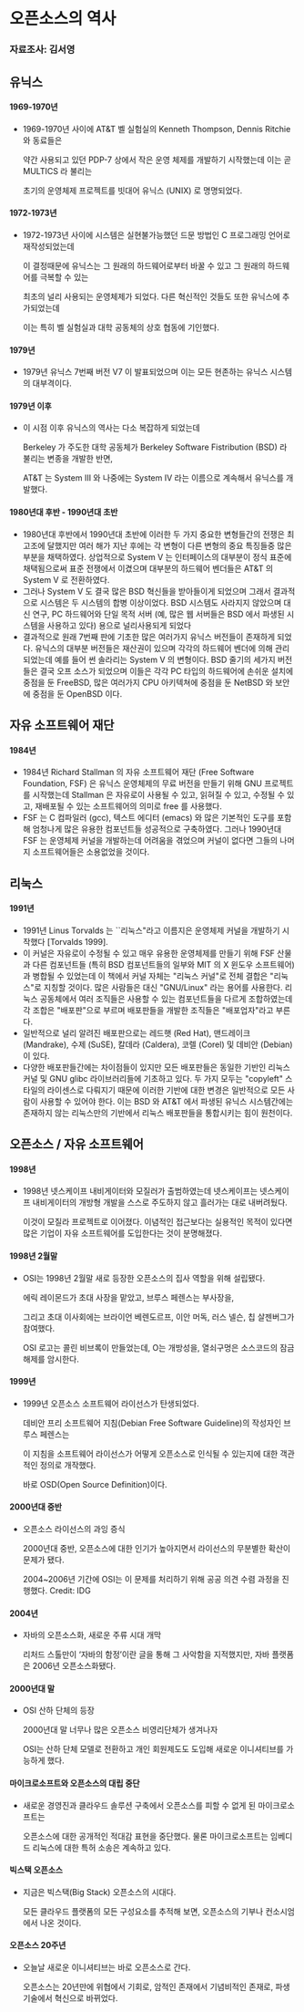# 오픈소스의 역사

### 자료조사: 김서영

## 유닉스

#### 1969-1970년

* 1969-1970년 사이에 AT&T 벨 실험실의 Kenneth Thompson, Dennis Ritchie 와 동료들은 

  약간 사용되고 있던 PDP-7 상에서 작은 운영 체제를 개발하기 시작했는데 이는 곧 MULTICS 라 불리는 

  초기의 운영체제 프로젝트를 빗대어 유닉스 \(UNIX\) 로 명명되었다. 

#### 1972-1973년

* 1972-1973년 사이에 시스템은 실현불가능했던 드문 방법인 C 프로그래밍 언어로 재작성되었는데 

  이 결정때문에 유닉스는 그 원래의 하드웨어로부터 바꿀 수 있고 그 원래의 하드웨어를 극복할 수 있는 

  최초의 널리 사용되는 운영체제가 되었다. 다른 혁신적인 것들도 또한 유닉스에 추가되었는데 

  이는 특히 벨 실험실과 대학 공동체의 상호 협동에 기인했다. 

#### 1979년

* 1979년 유닉스 7번째 버전 V7 이 발표되었으며 이는 모든 현존하는 유닉스 시스템의 대부격이다.

#### 1979년 이후

* 이 시점 이후 유닉스의 역사는 다소 복잡하게 되었는데 

  Berkeley 가 주도한 대학 공동체가 Berkeley Software Fistribution \(BSD\) 라 불리는 변종을 개발한 반면,

  AT&T 는 System III 와 나중에는 System IV 라는 이름으로 계속해서 유닉스를 개발했다.

#### 1980년대 후반 - 1990년대 초반

* 1980년대 후반에서 1990년대 초반에 이러한 두 가지 중요한 변형들간의 전쟁은 최고조에 달했지만 여러 해가 지난 후에는 각 변형이 다른 변형의 중요 특징들중 많은 부분을 채택하였다. 상업적으로 System V 는 인터페이스의 대부분이 정식 표준에 채택됨으로써 표준 전쟁에서 이겼으며 대부분의 하드웨어 벤더들은 AT&T 의 System V 로 전환하였다.
* 그러나 System V 도 결국 많은 BSD 혁신들을 받아들이게 되었으며 그래서 결과적으로 시스템은 두 시스템의 합병 이상이었다. BSD 시스템도 사라지지 않았으며 대신 연구, PC 하드웨어와 단일 목적 서버 \(예, 많은 웹 서버들은 BSD 에서 파생된 시스템을 사용하고 있다\) 용으로 널리사용되게 되었다
* 결과적으로 원래 7번째 판에 기초한 많은 여러가지 유닉스 버전들이 존재하게 되었다. 유닉스의 대부분 버전들은 재산권이 있으며 각각의 하드웨어 벤더에 의해 관리되었는데 예를 들어 썬 솔라리는 System V 의 변형이다. BSD 줄기의 세가지 버전들은 결국 오프 소스가 되었으며 이들은 각각 PC 타입의 하드웨어에 손쉬운 설치에 중점을 둔 FreeBSD, 많은 여러가지 CPU 아키텍쳐에 중점을 둔 NetBSD 와 보안에 중점을 둔 OpenBSD 이다.

## 자유 소프트웨어 재단

#### 1984년

* 1984년 Richard Stallman 의 자유 소프트웨어 재단 \(Free Software Foundation, FSF\) 은 유닉스 운영체제의 무료 버전을 만들기 위해 GNU 프로젝트를 시작했는데 Stallman 은 자유로이 사용될 수 있고, 읽혀질 수 있고, 수정될 수 있고, 재배포될 수 있는 소프트웨어의 의미로 free 를 사용했다.
* FSF 는 C 컴파일러 \(gcc\), 텍스트 에디터 \(emacs\) 와 많은 기본적인 도구를 포함해 엄청나게 많은 유용한 컴포넌트들 성공적으로 구축하였다. 그러나 1990년대 FSF 는 운영체제 커널을 개발하는데 어려움을 겪었으며 커널이 없다면 그들의 나머지 소프트웨어들은 소용없었을 것이다.

## 리눅스

#### 1991년

* 1991년 Linus Torvalds 는 \`\`리눅스"라고 이름지은 운영체제 커널을 개발하기 시작했다 \[Torvalds 1999\].
* 이 커널은 자유로이 수정될 수 있고 매우 유용한 운영체제를 만들기 위해 FSF 산물과 다른 컴포넌트들 \(특히 BSD 컴포넌트들의 일부와 MIT 의 X 윈도우 소프트웨어\) 과 병합될 수 있었는데 이 책에서 커널 자체는 "리눅스 커널"로 전체 결합은 "리눅스"로 지칭할 것이다. 많은 사람들은 대신 "GNU/Linux" 라는 용어를 사용한다. 리눅스 공동체에서 여러 조직들은 사용할 수 있는 컴포넌트들을 다르게 조합하였는데 각 조합은 "배포판"으로 부르며 배포판들을 개발한 조직들은 "배포업자"라고 부른다.
* 일반적으로 널리 알려진 배포판으로는 레드햇 \(Red Hat\), 맨드레이크 \(Mandrake\), 수제 \(SuSE\), 칼데라 \(Caldera\), 코렐 \(Corel\) 및 데비안 \(Debian\) 이 있다.
* 다양한 배포판들간에는 차이점들이 있지만 모든 배포판들은 동일한 기반인 리눅스 커널 및 GNU glibc 라이브러리들에 기초하고 있다. 두 가지 모두는 "copyleft" 스타일의 라이센스로 다뤄지기 때문에 이러한 기반에 대한 변경은 일반적으로 모든 사람이 사용할 수 있어야 한다. 이는 BSD 와 AT&T 에서 파생된 유닉스 시스템간에는 존재하지 않는 리눅스만의 기반에서 리눅스 배포판들을 통합시키는 힘이 원천이다.

## 오픈소스 / 자유 소프트웨어

#### 1998년

* 1998년 넷스케이프 내비게이터와 모질러가 출범하였는데 넷스케이프는 넷스케이프 내비게이터의 개방형 개발을 스스로 주도하지 않고 흘러가는 대로 내버려뒀다. 

  이것이 모질라 프로젝트로 이어졌다. 이념적인 접근보다는 실용적인 목적이 있다면 많은 기업이 자유 소프트웨어를 도입한다는 것이 분명해졌다. 

#### 1998년 2월말

* OSI는 1998년 2월말 새로 등장한 오픈소스의 집사 역할을 위해 설립됐다. 

  에릭 레이몬드가 초대 사장을 맡았고, 브루스 페렌스는 부사장을, 

  그리고 초대 이사회에는 브라이언 베렌도르프, 이안 머독, 러스 넬슨, 칩 살젠버그가 참여했다. 

  OSI 로고는 콜린 비브록이 만들었는데, O는 개방성을, 열쇠구멍은 소스코드의 잠금 해제를 암시한다.

#### 1999년

* 1999년 오픈소스 소프트웨어 라이선스가 탄생되었다.

  데비안 프리 소프트웨어 지침\(Debian Free Software Guideline\)의 작성자인 브루스 페렌스는 

  이 지침을 소프트웨어 라이선스가 어떻게 오픈소스로 인식될 수 있는지에 대한 객관적인 정의로 개작했다. 

  바로 OSD\(Open Source Definition\)이다.

#### 2000년대 중반

* 오픈소스 라이선스의 과잉 증식 

  2000년대 중반, 오픈소스에 대한 인기가 높아지면서 라이선스의 무분별한 확산이 문제가 됐다.

  2004~2006년 기간에 OSI는 이 문제를 처리하기 위해 공공 의견 수렴 과정을 진행했다. Credit: IDG

#### 2004년

* 자바의 오픈소스화, 새로운 주류 시대 개막

  리처드 스톨만이 ‘자바의 함정’이란 글을 통해 그 사악함을 지적했지만, 자바 플랫폼은 2006년 오픈소스화됐다.

#### 2000년대 말

* OSI 산하 단체의 등장

  2000년대 말 너무나 많은 오픈소스 비영리단체가 생겨나자 

  OSI는 산하 단체 모델로 전환하고 개인 회원제도도 도입해 새로운 이니셔티브를 가능하게 했다.

#### 마이크로소프트와 오픈소스의 대립 중단

* 새로운 경영진과 클라우드 솔루션 구축에서 오픈소스를 피할 수 없게 된 마이크로소프트는 

  오픈소스에 대한 공개적인 적대감 표현을 중단했다. 물론 마이크로소프트는 임베디드 리눅스에 대한 특허 소송은 계속하고 있다.

#### 빅스택 오픈소스

* 지금은 빅스택\(Big Stack\) 오픈소스의 시대다. 

  모든 클라우드 플랫폼의 모든 구성요소를 추적해 보면, 오픈소스의 기부나 컨소시엄에서 나온 것이다.

#### 오픈소스 20주년

* 오늘날 새로운 이니셔티브는 바로 오픈소스로 간다. 

  오픈소스는 20년만에 위협에서 기회로, 암적인 존재에서 기념비적인 존재로, 파생 기술에서 혁신으로 바뀌었다.

